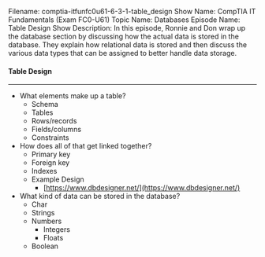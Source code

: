 Filename: comptia-itfunfc0u61-6-3-1-table_design
Show Name: CompTIA IT Fundamentals (Exam FC0-U61)
Topic Name: Databases
Episode Name: Table Design
Show Description: In this episode, Ronnie and Don wrap up the database section by discussing how the actual data is stored in the database. They explain how relational data is stored and then discuss the various data types that can be assigned to better handle data storage. 

#### Table Design
---

* What elements make up a table? 
	+ Schema 
	+ Tables
	+ Rows/records
	+ Fields/columns 
	+ Constraints
* How does all of that get linked together? 
	+ Primary key
	+ Foreign key
	+ Indexes
	+ Example Design
		- [https://www.dbdesigner.net/](https://www.dbdesigner.net/)
* What kind of data can be stored in the database? 
	+ Char 
	+ Strings 
	+ Numbers
		- Integers
		- Floats
	+ Boolean